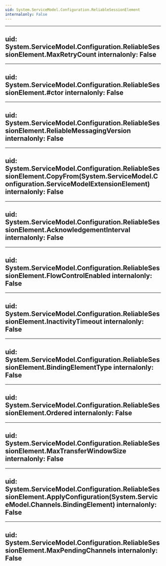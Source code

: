 ```yaml
---
uid: System.ServiceModel.Configuration.ReliableSessionElement
internalonly: False
---
```


---
uid: System.ServiceModel.Configuration.ReliableSessionElement.MaxRetryCount
internalonly: False
---

---
uid: System.ServiceModel.Configuration.ReliableSessionElement.#ctor
internalonly: False
---

---
uid: System.ServiceModel.Configuration.ReliableSessionElement.ReliableMessagingVersion
internalonly: False
---

---
uid: System.ServiceModel.Configuration.ReliableSessionElement.CopyFrom(System.ServiceModel.Configuration.ServiceModelExtensionElement)
internalonly: False
---

---
uid: System.ServiceModel.Configuration.ReliableSessionElement.AcknowledgementInterval
internalonly: False
---

---
uid: System.ServiceModel.Configuration.ReliableSessionElement.FlowControlEnabled
internalonly: False
---

---
uid: System.ServiceModel.Configuration.ReliableSessionElement.InactivityTimeout
internalonly: False
---

---
uid: System.ServiceModel.Configuration.ReliableSessionElement.BindingElementType
internalonly: False
---

---
uid: System.ServiceModel.Configuration.ReliableSessionElement.Ordered
internalonly: False
---

---
uid: System.ServiceModel.Configuration.ReliableSessionElement.MaxTransferWindowSize
internalonly: False
---

---
uid: System.ServiceModel.Configuration.ReliableSessionElement.ApplyConfiguration(System.ServiceModel.Channels.BindingElement)
internalonly: False
---

---
uid: System.ServiceModel.Configuration.ReliableSessionElement.MaxPendingChannels
internalonly: False
---
